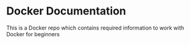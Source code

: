 # Docker Documentation

This is a Docker repo which contains required information to work with Docker for beginners
